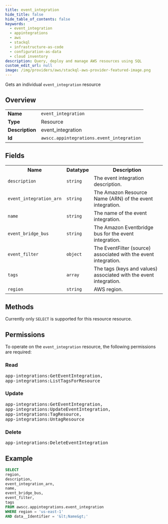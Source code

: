 ```yaml
---
title: event_integration
hide_title: false
hide_table_of_contents: false
keywords:
  - event_integration
  - appintegrations
  - aws
  - stackql
  - infrastructure-as-code
  - configuration-as-data
  - cloud inventory
description: Query, deploy and manage AWS resources using SQL
custom_edit_url: null
image: /img/providers/aws/stackql-aws-provider-featured-image.png
---
```

Gets an individual <code>event_integration</code> resource

## Overview
<table><tbody>
<tr><td><b>Name</b></td><td><code>event_integration</code></td></tr>
<tr><td><b>Type</b></td><td>Resource</td></tr>
<tr><td><b>Description</b></td><td>event_integration</td></tr>
<tr><td><b>Id</b></td><td><code>awscc.appintegrations.event_integration</code></td></tr>
</tbody></table>

## Fields
<table><tbody>
<tr><th>Name</th><th>Datatype</th><th>Description</th></tr>
<tr><td><code>description</code></td><td><code>string</code></td><td>The event integration description.</td></tr>
<tr><td><code>event_integration_arn</code></td><td><code>string</code></td><td>The Amazon Resource Name (ARN) of the event integration.</td></tr>
<tr><td><code>name</code></td><td><code>string</code></td><td>The name of the event integration.</td></tr>
<tr><td><code>event_bridge_bus</code></td><td><code>string</code></td><td>The Amazon Eventbridge bus for the event integration.</td></tr>
<tr><td><code>event_filter</code></td><td><code>object</code></td><td>The EventFilter (source) associated with the event integration.</td></tr>
<tr><td><code>tags</code></td><td><code>array</code></td><td>The tags (keys and values) associated with the event integration.</td></tr>
<tr><td><code>region</code></td><td><code>string</code></td><td>AWS region.</td></tr>

</tbody></table>

## Methods
Currently only <code>SELECT</code> is supported for this resource resource.

## Permissions

To operate on the <code>event_integration</code> resource, the following permissions are required:

### Read
<pre>
app-integrations:GetEventIntegration,
app-integrations:ListTagsForResource</pre>

### Update
<pre>
app-integrations:GetEventIntegration,
app-integrations:UpdateEventIntegration,
app-integrations:TagResource,
app-integrations:UntagResource</pre>

### Delete
<pre>
app-integrations:DeleteEventIntegration</pre>


## Example
```sql
SELECT
region,
description,
event_integration_arn,
name,
event_bridge_bus,
event_filter,
tags
FROM awscc.appintegrations.event_integration
WHERE region = 'us-east-1'
AND data__Identifier = '&lt;Name&gt;'
```
